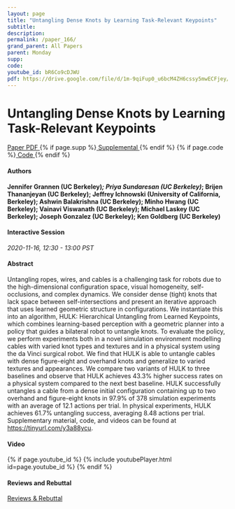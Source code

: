 ```yaml
---
layout: page
title: "Untangling Dense Knots by Learning Task-Relevant Keypoints"
subtitle: 
description:
permalink: /paper_166/
grand_parent: All Papers
parent: Monday
supp: 
code: 
youtube_id: bR6Co9cDJWU
pdf: https://drive.google.com/file/d/1m-9qiFup0_u6bcM4ZH6cssy5mwECFjey/view
---
```


# Untangling Dense Knots by Learning Task-Relevant Keypoints

<a href="https://drive.google.com/file/d/1m-9qiFup0_u6bcM4ZH6cssy5mwECFjey/view" target="_blank" rel="noopener noreferrer" class="btn btn-blue"><i class="fa fa-file-text-o" aria-hidden="true"></i> Paper PDF </a> {% if page.supp %}<a href="" target="_blank" rel="noopener noreferrer" class="btn btn-green"><i class="fa fa-file-text-o" aria-hidden="true"></i> Supplemental </a>{% endif %} {% if page.code %}<a href="" target="_blank" rel="noopener noreferrer" class="btn"><i class="fa fa-github" aria-hidden="true"></i> Code </a>{% endif %} 

#### Authors
**Jennifer Grannen (UC Berkeley)*; Priya Sundaresan (UC Berkeley)*; Brijen Thananjeyan (UC Berkeley); Jeffrey Ichnowski (University of California, Berkeley); Ashwin Balakrishna (UC Berkeley); Minho Hwang (UC Berkeley); Vainavi Viswanath (UC Berkeley); Michael Laskey (UC Berkeley); Joseph Gonzalez (UC Berkeley); Ken Goldberg (UC Berkeley)**

#### Interactive Session
*2020-11-16, 12:30 - 13:00 PST* 

#### Abstract
Untangling ropes, wires, and cables is a challenging task for robots due to the high-dimensional configuration space, visual homogeneity, self-occlusions, and complex dynamics. We consider dense (tight) knots that lack space between self-intersections and present an iterative approach that uses learned geometric structure in configurations. We instantiate this into an algorithm, HULK: Hierarchical Untangling from Learned Keypoints, which combines learning-based perception with a geometric planner into a policy that guides a bilateral robot to untangle knots. To evaluate the policy, we perform experiments both in a novel simulation environment modelling cables with varied knot types and textures and in a physical system using the da Vinci surgical robot. We find that HULK is able to untangle cables with dense figure-eight and overhand knots and generalize to varied textures and appearances. We compare two variants of HULK to three baselines and observe that HULK achieves 43.3% higher success rates on a physical system compared to the next best baseline. HULK successfully untangles a cable from a dense initial configuration containing up to two overhand and figure-eight knots in 97.9% of 378 simulation experiments with an average of 12.1 actions per trial. In physical experiments, HULK achieves 61.7% untangling success, averaging 8.48 actions per trial. Supplementary material, code, and videos can be found at <a href="https://tinyurl.com/y3a88ycu" target="_blank">https://tinyurl.com/y3a88ycu</a>.

#### Video
{% if page.youtube_id %}
{% include youtubePlayer.html id=page.youtube_id %}
{% endif %}

#### Reviews and Rebuttal
<a href="https://drive.google.com/file/d/1nvJbhI26wyLkCjSHnJNLxIWZoJEmw_8N/view" target="_blank" rel="noopener noreferrer" class="btn btn-purple"><i class="fa fa-pencil-square-o" aria-hidden="true"></i> Reviews & Rebuttal </a>

